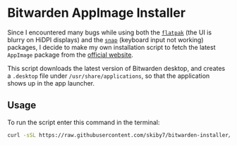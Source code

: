 # Bitwarden AppImage Installer

Since I encountered many bugs while using both the [`flatpak`](https://flathub.org/apps/com.bitwarden.desktop) (the UI is blurry on HiDPI displays) and the [`snap`](https://snapcraft.io/bitwarden) (keyboard input not working) packages, I decide to make my own installation script to fetch the latest `AppImage` package from the [official website](https://bitwarden.com/).

This script downloads the latest version of Bitwarden desktop, and creates a `.desktop` file under `/usr/share/applications`, so that the application shows up in the app launcher.

## Usage

To run the script enter this command in the terminal:

```bash
curl -sSL https://raw.githubusercontent.com/skiby7/bitwarden-installer/master/install-bitwarden.sh | bash
```